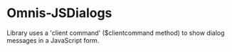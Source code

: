 # Omnis-JSDialogs
Library uses a 'client command' ($clientcommand method) to show dialog messages in a JavaScript form.
